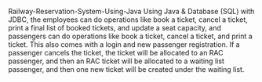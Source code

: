 Railway-Reservation-System-Using-Java
Using Java & Database (SQL) with JDBC, the employees can do operations like book a ticket, cancel a ticket, print a final list of booked tickets, and update a seat capacity, and passengers can do operations like book a ticket, cancel a ticket, and print a ticket. This also comes with a login and new passenger registration. If a passenger cancels the ticket, the ticket will be allocated to an RAC passenger, and then an RAC ticket will be allocated to a waiting list passenger, and then one new ticket will be created under the waiting list.
